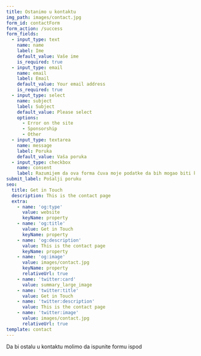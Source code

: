 ```yaml
---
title: Ostanimo u kontaktu
img_path: images/contact.jpg
form_id: contactForm
form_action: /success
form_fields:
  - input_type: text
    name: name
    label: Ime
    default_value: Vaše ime
    is_required: true
  - input_type: email
    name: email
    label: Email
    default_value: Your email address
    is_required: true
  - input_type: select
    name: subject
    label: Subject
    default_value: Please select
    options:
      - Error on the site
      - Sponsorship
      - Other
  - input_type: textarea
    name: message
    label: Poruka
    default_value: Vaša poruka
  - input_type: checkbox
    name: consent
    label: Razumijem da ova forma čuva moje podatke da bih mogao biti kontaktiran .
submit_label: Pošalji poruku
seo:
  title: Get in Touch
  description: This is the contact page
  extra:
    - name: 'og:type'
      value: website
      keyName: property
    - name: 'og:title'
      value: Get in Touch
      keyName: property
    - name: 'og:description'
      value: This is the contact page
      keyName: property
    - name: 'og:image'
      value: images/contact.jpg
      keyName: property
      relativeUrl: true
    - name: 'twitter:card'
      value: summary_large_image
    - name: 'twitter:title'
      value: Get in Touch
    - name: 'twitter:description'
      value: This is the contact page
    - name: 'twitter:image'
      value: images/contact.jpg
      relativeUrl: true
template: contact
---
```

Da bi ostalu u kontaktu molimo da ispunite formu ispod
